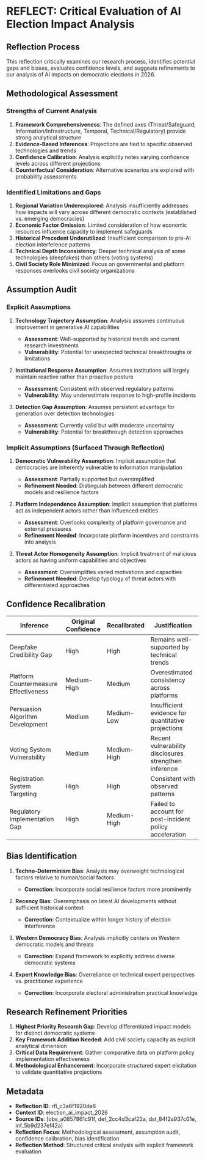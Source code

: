 # REFLECT: Critical Evaluation of AI Election Impact Analysis

## Reflection Process

This reflection critically examines our research process, identifies potential gaps and biases, evaluates confidence levels, and suggests refinements to our analysis of AI impacts on democratic elections in 2026.

## Methodological Assessment

### Strengths of Current Analysis

1. **Framework Comprehensiveness**: The defined axes (Threat/Safeguard, Information/Infrastructure, Temporal, Technical/Regulatory) provide strong analytical structure
2. **Evidence-Based Inferences**: Projections are tied to specific observed technologies and trends
3. **Confidence Calibration**: Analysis explicitly notes varying confidence levels across different projections
4. **Counterfactual Consideration**: Alternative scenarios are explored with probability assessments

### Identified Limitations and Gaps

1. **Regional Variation Underexplored**: Analysis insufficiently addresses how impacts will vary across different democratic contexts (established vs. emerging democracies)
2. **Economic Factor Omission**: Limited consideration of how economic resources influence capacity to implement safeguards
3. **Historical Precedent Underutilized**: Insufficient comparison to pre-AI election interference patterns
4. **Technical Depth Inconsistency**: Deeper technical analysis of some technologies (deepfakes) than others (voting systems)
5. **Civil Society Role Minimized**: Focus on governmental and platform responses overlooks civil society organizations

## Assumption Audit

### Explicit Assumptions

1. **Technology Trajectory Assumption**: Analysis assumes continuous improvement in generative AI capabilities
   - **Assessment**: Well-supported by historical trends and current research investments
   - **Vulnerability**: Potential for unexpected technical breakthroughs or limitations

2. **Institutional Response Assumption**: Assumes institutions will largely maintain reactive rather than proactive posture
   - **Assessment**: Consistent with observed regulatory patterns
   - **Vulnerability**: May underestimate response to high-profile incidents

3. **Detection Gap Assumption**: Assumes persistent advantage for generation over detection technologies
   - **Assessment**: Currently valid but with moderate uncertainty
   - **Vulnerability**: Potential for breakthrough detection approaches

### Implicit Assumptions (Surfaced Through Reflection)

1. **Democratic Vulnerability Assumption**: Implicit assumption that democracies are inherently vulnerable to information manipulation
   - **Assessment**: Partially supported but oversimplified
   - **Refinement Needed**: Distinguish between different democratic models and resilience factors

2. **Platform Independence Assumption**: Implicit assumption that platforms act as independent actors rather than influenced entities
   - **Assessment**: Overlooks complexity of platform governance and external pressures
   - **Refinement Needed**: Incorporate platform incentives and constraints into analysis

3. **Threat Actor Homogeneity Assumption**: Implicit treatment of malicious actors as having uniform capabilities and objectives
   - **Assessment**: Oversimplifies varied motivations and capacities
   - **Refinement Needed**: Develop typology of threat actors with differentiated approaches

## Confidence Recalibration

| Inference | Original Confidence | Recalibrated | Justification |
|-----------|---------------------|--------------|---------------|
| Deepfake Credibility Gap | High | High | Remains well-supported by technical trends |
| Platform Countermeasure Effectiveness | Medium-High | Medium | Overestimated consistency across platforms |
| Persuasion Algorithm Development | Medium | Medium-Low | Insufficient evidence for quantitative projections |
| Voting System Vulnerability | Medium | Medium-High | Recent vulnerability disclosures strengthen inference |
| Registration System Targeting | High | High | Consistent with observed patterns |
| Regulatory Implementation Gap | High | Medium-High | Failed to account for post-incident policy acceleration |

## Bias Identification

1. **Techno-Determinism Bias**: Analysis may overweight technological factors relative to human/social factors
   - **Correction**: Incorporate social resilience factors more prominently

2. **Recency Bias**: Overemphasis on latest AI developments without sufficient historical context
   - **Correction**: Contextualize within longer history of election interference

3. **Western Democracy Bias**: Analysis implicitly centers on Western democratic models and threats
   - **Correction**: Expand framework to explicitly address diverse democratic systems

4. **Expert Knowledge Bias**: Overreliance on technical expert perspectives vs. practitioner experience
   - **Correction**: Incorporate electoral administration practical knowledge

## Research Refinement Priorities

1. **Highest Priority Research Gap**: Develop differentiated impact models for distinct democratic systems
2. **Key Framework Addition Needed**: Add civil society capacity as explicit analytical dimension
3. **Critical Data Requirement**: Gather comparative data on platform policy implementation effectiveness
4. **Methodological Enhancement**: Incorporate structured expert elicitation to validate quantitative projections

## Metadata

- **Reflection ID**: rfl_c3a6f1920de8
- **Context ID**: election_ai_impact_2026
- **Source IDs**: [obs_a0857861c91f, def_2cc4d3caf22a, dst_84f2a937c01e, inf_5b9d237ef42a]
- **Reflection Focus**: Methodological assessment, assumption audit, confidence calibration, bias identification
- **Reflection Method**: Structured critical analysis with explicit framework evaluation